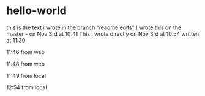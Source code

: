 # hello-world
this is the text i wrote in the branch "readme edits"
I wrote this on the master - on Nov 3rd at 10:41
This i wrote directly on Nov 3rd at 10:54
written at 11:30

11:46 from web

11:48 from web

11:49 from local


12:54 from local